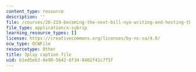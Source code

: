 ```yaml
---
content_type: resource
description: ''
file: /courses/20-219-becoming-the-next-bill-nye-writing-and-hosting-the-educational-show-january-iap-2015/b1ed5eb38e9056428f348402f41c7f5f_3coxJFCY3T4.vtt
file_type: application/x-subrip
learning_resource_types: []
license: https://creativecommons.org/licenses/by-nc-sa/4.0/
ocw_type: OCWFile
resourcetype: Other
title: 3play caption file
uid: b1ed5eb3-8e90-5642-8f34-8402f41c7f5f
---
```

